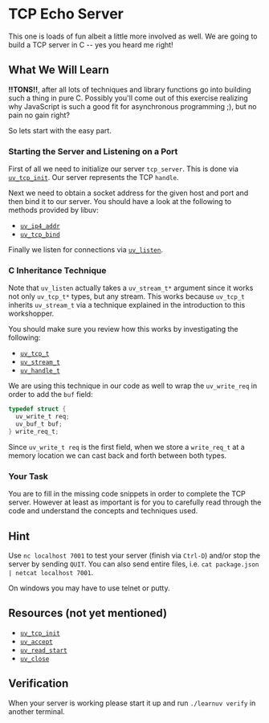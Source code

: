 # TCP Echo Server

This one is loads of fun albeit a little more involved as well.
We are going to build a TCP server in C -- yes you heard me right!

## What We Will Learn

**!!TONS!!**, after all lots of techniques and library functions go into building such a thing in pure C.
Possibly you'll come out of this exercise realizing why JavaScript is such a good fit for asynchronous programming ;),
but no pain no gain right?

So lets start with the easy part.

### Starting the Server and Listening on a Port

First of all we need to initialize our server `tcp_server`.
This is done via [`uv_tcp_init`](http://docs.libuv.org/en/latest/tcp.html#c.uv_tcp_init).
Our server represents the TCP `handle`.

Next we need to obtain a socket address for the given host and port and then bind it to our server.
You should have a look at the following to methods provided by libuv:

- [`uv_ip4_addr`](http://docs.libuv.org/en/latest/misc.html#c.uv_ip4_addr)
- [`uv_tcp_bind`](http://docs.libuv.org/en/latest/tcp.html#c.uv_tcp_bind)

Finally we listen for connections via
[`uv_listen`](http://docs.libuv.org/en/latest/stream.html#c.uv_listen).

### C Inheritance Technique

Note that `uv_listen` actually takes a `uv_stream_t*` argument since it works not only `uv_tcp_t*` types, but any
stream.
This works because `uv_tcp_t` inherits `uv_stream_t` via a technique explained in the introduction to this workshopper.

You should make sure you review how this works by investigating the following:

- [`uv_tcp_t`](http://docs.libuv.org/en/latest/tcp.html)
- [`uv_stream_t`](http://docs.libuv.org/en/latest/stream.html)
- [`uv_handle_t`](http://docs.libuv.org/en/latest/handle.html)

We are using this technique in our code as well to wrap the `uv_write_req` in order to add the `buf` field:

```c
typedef struct {
  uv_write_t req;
  uv_buf_t buf;
} write_req_t;
```

Since `uv_write_t req` is the first field, when we store a `write_req_t` at a memory location we can cast back and forth
between both types.

### Your Task

You are to fill in the missing code snippets in order to complete the TCP server. However at least as important is for
you to carefully read through the code and understand the concepts and techniques used.

## Hint

Use `nc localhost 7001` to test your server (finish via `Ctrl-D`) and/or stop the server by sending `QUIT`.
You can also send entire files, i.e. `cat package.json | netcat localhost 7001`.

On windows you may have to use telnet or putty.

## Resources (not yet mentioned)

- [`uv_tcp_init`](http://docs.libuv.org/en/latest/tcp.html#c.uv_tcp_init)
- [`uv_accept`](http://docs.libuv.org/en/latest/stream.html#c.uv_accept)
- [`uv_read_start`](http://docs.libuv.org/en/latest/stream.html#c.uv_read_start)
- [`uv_close`](http://docs.libuv.org/en/latest/handle.html#c.uv_close)

## Verification

When your server is working please start it up and run `./learnuv verify` in another terminal.
